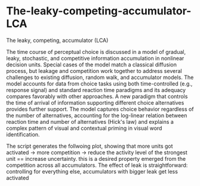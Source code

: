 # The-leaky-competing-accumulator-LCA
The leaky, competing, accumulator (LCA)

The time course of perceptual choice is discussed in a model of gradual, leaky, stochastic, and competitive information accumulation in nonlinear decision units. Special cases of the model match a classical diffusion process, but leakage and competition work together to address several challenges to existing diffusion, random walk, and accumulator models. The model accounts for data from choice tasks using both time-controlled (e.g., response signal) and standard reaction time paradigms and its adequacy compares favorably with other approaches. A new paradigm that controls the time of arrival of information supporting different choice alternatives provides further support. The model captures choice behavior regardless of the number of alternatives, accounting for the log-linear relation between reaction time and number of alternatives (Hick's law) and explains a complex pattern of visual and contextual priming in visual word identification.

The script generates the follwoing plot, showing that more units got activated -> more competition -> reduce the activity level of the strongest unit == increase uncertainty. this is a desired property emerged from the competition across all accumulators.
The effect of leak is straightforward: controlling for everything else, accumulators with bigger leak get less activated
